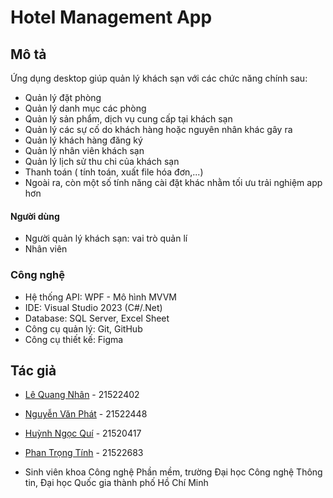 # Hotel Management App

## Mô tả 
Ứng dụng desktop giúp quản lý khách sạn với các chức năng chính sau:
* Quản lý đặt phòng
* Quản lý danh mục các phòng
* Quản lý sản phẩm, dịch vụ cung cấp tại khách sạn
* Quản lý các sự cố do khách hàng hoặc nguyên nhân khác gây ra
* Quản lý khách hàng đăng ký
* Quản lý nhân viên khách sạn
* Quản lý lịch sử thu chi của khách sạn
* Thanh toán ( tính toán, xuất file hóa đơn,...)
* Ngoài ra, còn một số tính năng cài đặt khác nhằm tối ưu trải nghiệm app hơn

#### Người dùng 

* Người quản lý khách sạn: vai trò quản lí
* Nhân viên
  
### Công nghệ 

* Hệ thống API: WPF - Mô hình MVVM
* IDE: Visual Studio 2023 (C#/.Net)
* Database: SQL Server, Excel Sheet
* Công cụ quản lý: Git, GitHub
* Công cụ thiết kế: Figma

## Tác giả 

* [Lê Quang Nhân](https://www.facebook.com/profile.php?id=100040989546712) - 21522402

* [Nguyễn Văn Phát](https://www.facebook.com/profile.php?id=100009796787588) - 21522448

* [Huỳnh Ngọc Quí](https://www.facebook.com/quichua333) - 21520417

* [Phan Trọng Tính](https://www.facebook.com/profile.php?id=100073316952962) - 21522683

 * Sinh viên khoa Công nghệ Phần mềm, trường Đại học Công nghệ Thông tin, Đại học Quốc gia thành phố Hồ Chí Minh 

